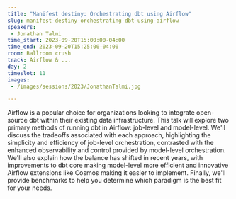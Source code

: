 ```yaml
---
title: "Manifest destiny: Orchestrating dbt using Airflow"
slug: manifest-destiny-orchestrating-dbt-using-airflow
speakers:
 - Jonathan Talmi
time_start: 2023-09-20T15:00:00-04:00
time_end: 2023-09-20T15:25:00-04:00
room: Ballroom crush
track: Airflow & ...
day: 2
timeslot: 11
images:
 - /images/sessions/2023/JonathanTalmi.jpg

---
```


Airflow is a popular choice for organizations looking to integrate open-source dbt within their existing data infrastructure. This talk will explore two primary methods of running dbt in Airflow: job-level and model-level. We'll discuss the tradeoffs associated with each approach, highlighting the simplicity and efficiency of job-level orchestration, contrasted with the enhanced observability and control provided by model-level orchestration. We'll also explain how the balance has shifted in recent years, with improvements to dbt core making model-level more efficient and innovative Airflow extensions like Cosmos making it easier to implement. Finally, we'll provide benchmarks to help you determine which paradigm is the best fit for your needs.